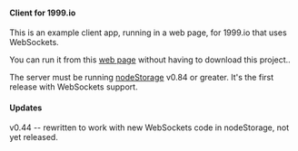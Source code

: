 #### Client for 1999.io

This is an example client app, running in a web page, for 1999.io that uses WebSockets.

You can run it from this <a href="http://fargo.io/code/websockets/test1999.html">web page</a> without having to download this project.. 

The server must be running <a href="https://github.com/scripting/nodeStorage">nodeStorage</a> v0.84 or greater. It's the first release with WebSockets support.

#### Updates 

v0.44 -- rewritten to work with new WebSockets code in nodeStorage, not yet released. 

